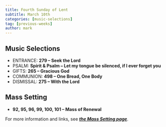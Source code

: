 ```yaml
---
title: Fourth Sunday of Lent
subtitle: March 10th 
categories: [music-selections]
tag: [previous-weeks]
author: mark
---
```


## Music Selections

- ENTRANCE: **279 – Seek the Lord**
- PSALM: **Spirit & Psalm – Let my tongue be silenced, if I ever forget you**
- GIFTS: **265 – Gracious God**
- COMMUNION: **498 – One Bread, One Body**
- DISMISSAL: **275 – With the Lord**

## Mass Setting

- **92, 95, 96, 99, 100, 101 – Mass of Renewal**

For more information and links, see _**[the Mass Setting page](/mass-setting/)**_.
